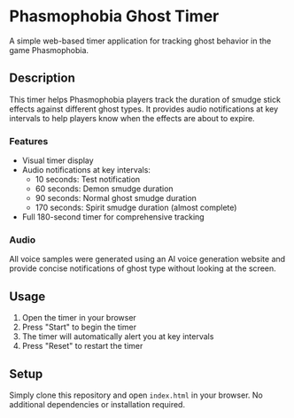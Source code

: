 # Phasmophobia Ghost Timer

A simple web-based timer application for tracking ghost behavior in the game Phasmophobia.

## Description

This timer helps Phasmophobia players track the duration of smudge stick effects against different ghost types. It provides audio notifications at key intervals to help players know when the effects are about to expire.

### Features

- Visual timer display
- Audio notifications at key intervals:
    - 10 seconds: Test notification
    - 60 seconds: Demon smudge duration
    - 90 seconds: Normal ghost smudge duration
    - 170 seconds: Spirit smudge duration (almost complete)
- Full 180-second timer for comprehensive tracking

### Audio

All voice samples were generated using an AI voice generation website and provide concise notifications of ghost type without looking at the screen.

## Usage

1. Open the timer in your browser
2. Press "Start" to begin the timer
3. The timer will automatically alert you at key intervals
4. Press "Reset" to restart the timer

## Setup

Simply clone this repository and open `index.html` in your browser. No additional dependencies or installation required.
